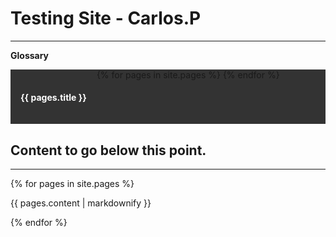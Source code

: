 # Testing Site - Carlos.P
___

<style>
ul {
  list-style-type: none;
  margin: 0;
  padding: 0;
  overflow: hidden;
  background-color: #333333;
}

li {
  float: left;
}

li a {
  display: block;
  color: white;
  text-align: center;
  padding: 16px;
  text-decoration: none;
}

li a:hover {
  background-color: #111111;
}
</style>

<strong>Glossary</strong>

<nav>
<ul>
{% for pages in site.pages %}
<li>
  <a href="{{ pages.url | prepend: site.baseurl }}">
   <h4>{{ pages.title }}</h4>
  </a>
  </li>
{% endfor %}
</ul>
</nav>


## Content to go below this point.
___

{% for pages in site.pages %}
  <p>{{ pages.content | markdownify }}</p>
{% endfor %}
